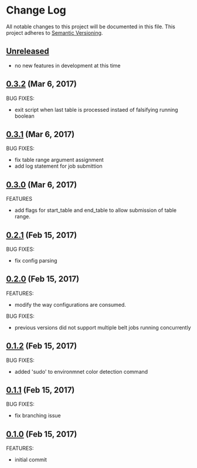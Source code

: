 # Change Log
All notable changes to this project will be documented in this file.
This project adheres to [Semantic Versioning](http://semver.org/).

## [Unreleased](unreleased)

- no new features in development at this time

## [0.3.2](https://github.com/hartrh/oozie-tools/compare/0.3.2...0.3.1) (Mar 6, 2017)

BUG FIXES:

- exit script when last table is processed instaed of falsifying running boolean

## [0.3.1](https://github.com/hartrh/oozie-tools/compare/0.3.1...0.3.0) (Mar 6, 2017)

BUG FIXES:

- fix table range argument assignment
- add log statement for job submittion

## [0.3.0](https://github.com/hartrh/oozie-tools/compare/0.3.0...0.2.1) (Mar 6, 2017)

FEATURES

- add flags for start_table and end_table to allow submission of table range.

## [0.2.1](https://github.com/hartrh/oozie-tools/compare/0.2.1...0.2.0) (Feb 15, 2017)

BUG FIXES:

- fix config parsing

## [0.2.0](https://github.com/hartrh/oozie-tools/compare/0.2.0...0.1.2) (Feb 15, 2017)

FEATURES:

- modify the way configurations are consumed.

BUG FIXES:

- previous versions did not support multiple belt jobs running concurrently 

## [0.1.2](https://github.com/hartrh/oozie-tools/compare/0.1.2...0.1.1) (Feb 15, 2017)

BUG FIXES:

- added 'sudo' to environmnet color detection command

## [0.1.1](https://github.com/hartrh/oozie-tools/compare/0.1.1...0.1.0) (Feb 15, 2017)

BUG FIXES:

- fix branching issue

## [0.1.0](https://github.com/hartrh/oozie-tools/compare/0.1.0...0.1.0) (Feb 15, 2017)

FEATURES:

- initial commit
